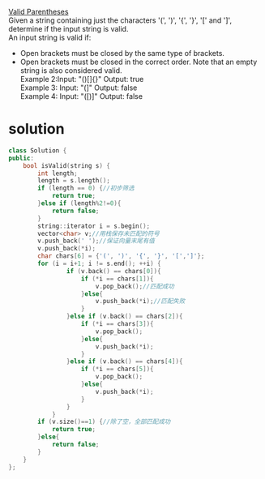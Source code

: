 [Valid Parentheses](https://leetcode.com/problems/valid-parentheses/)  
Given a string containing just the characters '(', ')', '{', '}', '[' and ']', determine if the input string is valid.  
An input string is valid if:  
* Open brackets must be closed by the same type of brackets.
* Open brackets must be closed in the correct order.
Note that an empty string is also considered valid.  
Example 2:Input: "()[]{}"  Output: true  
Example 3:  Input: "(]"  Output: false  
Example 4:  Input: "([)]"  Output: false  
# solution
```C++
class Solution {
public:
    bool isValid(string s) {
        int length;
        length = s.length();
        if (length == 0) {//初步筛选
            return true;
        }else if (length%2!=0){
            return false;
        }
        string::iterator i = s.begin();
        vector<char> v;//用栈保存未匹配的符号
        v.push_back(' ');//保证向量末尾有值
        v.push_back(*i);
        char chars[6] = {'(', ')', '{', '}', '[',']'};
        for (i = i+1; i != s.end(); ++i) {
                if (v.back() == chars[0]){
                    if (*i == chars[1]){
                        v.pop_back();//匹配成功
                    }else{
                        v.push_back(*i);//匹配失败
                    }
                }else if (v.back() == chars[2]){
                    if (*i == chars[3]){
                        v.pop_back();
                    }else{
                        v.push_back(*i);
                    }
                }else if (v.back() == chars[4]){
                    if (*i == chars[5]){
                        v.pop_back();
                    }else{
                        v.push_back(*i);
                    }
                }
            }
        if (v.size()==1) {//除了空，全部匹配成功
            return true;
        }else{
            return false;
        }
    }
};
```
